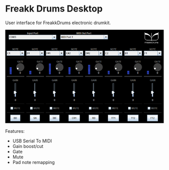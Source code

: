 Freakk Drums Desktop
=====================

User interface for FreakkDrums electronic drumkit.

![alt tag](screenshot.png)

Features:
- USB Serial To MIDI
- Gain boost/cut
- Gate
- Mute
- Pad note remapping
    

